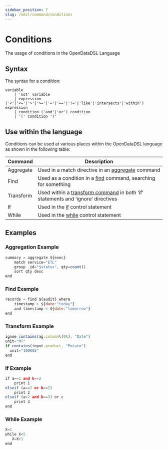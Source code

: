 ```yaml
---
sidebar_position: 7
slug: /odsl/command/conditions
---
```

Conditions
==========================

The usage of conditions in the OpenDataDSL Language

## Syntax

The syntax for a condition:
```JS
variable
    | 'not' variable
    | expression ('<'|'<='|'>'|'>='|'='|'=='|'!='|'like'|'intersects'|'within') expression
    | condition ('and'|'or') condition
    | '(' condition ')'
```

## Use within the language

Conditions can be used at various places within the OpenDataDSL language as shown in the following table:

|**Command**|**Description**|
|-|-|
|Aggregate|Used in a match directive in an [aggregate](/docs/odsl/command/aggregate) command|
|Find|Used as a condition in a [find](/docs/odsl/command/find) command, searching for something|
|Transform|Used within a [transform command](/docs/odsl/command/transform) in both ‘if’ statements and ‘ignore’ directives|
|If|Used in the [if](/docs/odsl/command/if) control statement|
|While|Used in the [while](/docs/odsl/command/while) control statement|

## Examples

### Aggregation Example
```js 
summary = aggregate ${exec}
    match service="ETL"
    group _id="$status", qty=count()
    sort qty desc
end
```

### Find Example
```js
records = find ${audit} where 
    timestamp > ${date:"today"} 
    and timestamp < ${date:"tomorrow"}
end
```
### Transform Example

```js
ignoe contains(ag.column\[0\], "Date")
unit="MT"
if contains(input.product, "Potato")
  unit="100KGS"
end 
```

### If Example
```js
if a==1 and b==2
    print 1
elseif (a==2 or b==2)
    print 2
elseif (a>2 and b==3) or c
    print 3
end
```

### While Example
```js
X=1
while X<5
   X=X+1
end
```
